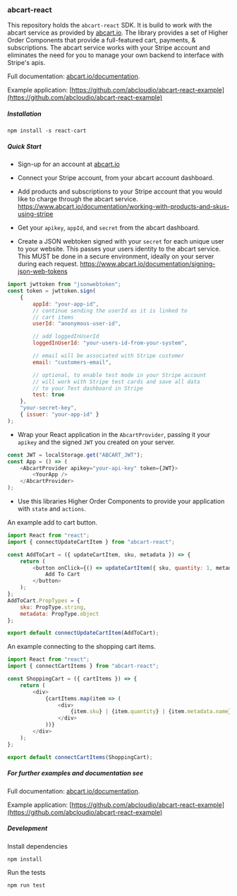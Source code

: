 ### abcart-react

This repository holds the `abcart-react` SDK. It is build to work with the abcart service as provided by [abcart.io](https://www.abcart.io). The library provides a set of Higher Order Components that provide a full-featured cart, payments, & subscriptions. The abcart service works with your Stripe account and eliminates the need for you to manage your own backend to interface with Stripe's apis.

Full documentation: [abcart.io/documentation](https://www.abcart.io/documentation/getting-your-api-key-and-shared-secret-key).

Example application: [https://github.com/abcloudio/abcart-react-example](https://github.com/abcloudio/abcart-react-example)

##### Installation

`npm install -s react-cart`

##### Quick Start

*   Sign-up for an account at [abcart.io](https://www.abcart.io)

*   Connect your Stripe account, from your abcart account dashboard.

-   Add products and subscriptions to your Stripe account that you would like to charge through the abcart service. https://www.abcart.io/documentation/working-with-products-and-skus-using-stripe

*   Get your `apikey`, `appId`, and `secret` from the abcart dashboard.

*   Create a JSON webtoken signed with your `secret` for each unique user to your website. This passes your users identity to the abcart service. This MUST be done in a secure environment, ideally on your server during each request. https://www.abcart.io/documentation/signing-json-web-tokens

```js
import jwttoken from "jsonwebtoken";
const token = jwttoken.sign(
    {
        appId: "your-app-id",
        // continue sending the userId as it is linked to
        // cart items
        userId: "anonymous-user-id",

        // add loggedInUserId
        loggedInUserId: "your-users-id-from-your-system",

        // email will be associated with Stripe customer
        email: "customers-email",

        // optional, to enable test mode in your Stripe account
        // will work with Stripe test cards and save all data
        // to your Test dashboard in Stripe
        test: true
    },
    "your-secret-key",
    { issuer: "your-app-id" }
);
```

*   Wrap your React application in the `AbcartProvider`, passing it your `apikey` and the signed `JWT` you created on your server.

```js
const JWT = localStorage.get("ABCART_JWT");
const App = () => (
    <AbcartProvider apikey="your-api-key" token={JWT}>
        <YourApp />
    </AbcartProvider>
);
```

*   Use this libraries Higher Order Components to provide your application with `state` and `actions`.

An example add to cart button.

```js
import React from "react";
import { connectUpdateCartItem } from "abcart-react";

const AddToCart = ({ updateCartItem, sku, metadata }) => {
    return (
        <button onClick={() => updateCartItem({ sku, quantity: 1, metadata })}>
            Add To Cart
        </button>
    );
};
AddToCart.PropTypes = {
    sku: PropType.string,
    metadata: PropType.object
};

export default connectUpdateCartItem(AddToCart);
```

An example connecting to the shopping cart items.

```js
import React from "react";
import { connectCartItems } from "abcart-react";

const ShoppingCart = ({ cartItems }) => {
    return (
        <div>
            {cartItems.map(item => (
                <div>
                    {item.sku} | {item.quantity} | {item.metadata.name}
                </div>
            ))}
        </div>
    );
};

export default connectCartItems(ShoppingCart);
```

##### For further examples and documentation see

Full documentation: [abcart.io/documentation](https://www.abcart.io/documentation/getting-your-api-key-and-shared-secret-key).

Example application: [https://github.com/abcloudio/abcart-react-example](https://github.com/abcloudio/abcart-react-example)

##### Development

Install dependencies

```js
npm install
```

Run the tests

```js
npm run test
```
